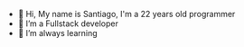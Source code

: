 - 👋 Hi, My name is Santiago, I'm a 22 years old programmer
- 👀 I’m a Fullstack developer
- 🌱 I’m always learning

<!---
Santiago135/Santiago135 is a ✨ special ✨ repository because its `README.md` (this file) appears on your GitHub profile.
You can click the Preview link to take a look at your changes.
--->
